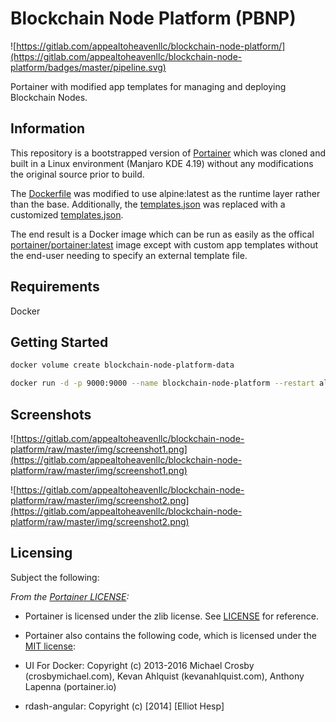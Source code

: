 # Blockchain Node Platform (PBNP)

![https://gitlab.com/appealtoheavenllc/blockchain-node-platform/](https://gitlab.com/appealtoheavenllc/blockchain-node-platform/badges/master/pipeline.svg)

Portainer with modified app templates for managing and deploying Blockchain Nodes.

## Information

This repository is a bootstrapped version of [Portainer](https://www.github.com/portainer/portainer) which was cloned and built in a Linux environment (Manjaro KDE 4.19) without any modifications the original source prior to build.

The [Dockerfile](https://github.com/portainer/portainer/blob/master/build/linux/Dockerfile) was modified to use alpine:latest as the runtime layer rather than the base.
Additionally, the [templates.json](https://www.github.com/portainer/portainer) was replaced with a customized [templates.json](https://gitlab.com/appealtoheavenllc/portainer-templates/raw/master/node-templates.json).

The end result is a Docker image which can be run as easily as the offical [portainer/portainer:latest](https://hub.docker.com/r/portainer/portainer/) image except with custom app templates without the end-user needing to specify an external template file.

## Requirements

Docker

## Getting Started

```bash
docker volume create blockchain-node-platform-data

docker run -d -p 9000:9000 --name blockchain-node-platform --restart always -v /var/run/docker.sock:/var/run/docker.sock -v blockchain-node-platform-data:/data registry.gitlab.com/appealtoheavenllc/blockchain-node-platform:latest -H unix:///var/run/docker.sock

```

## Screenshots

![https://gitlab.com/appealtoheavenllc/blockchain-node-platform/raw/master/img/screenshot1.png](https://gitlab.com/appealtoheavenllc/blockchain-node-platform/raw/master/img/screenshot1.png)

![https://gitlab.com/appealtoheavenllc/blockchain-node-platform/raw/master/img/screenshot2.png](https://gitlab.com/appealtoheavenllc/blockchain-node-platform/raw/master/img/screenshot2.png)


## Licensing

Subject the following:

*From the [Portainer LICENSE](https://github.com/portainer/portainer/blob/develop/LICENSE):*

- Portainer is licensed under the zlib license. See [LICENSE](./LICENSE) for reference.

- Portainer also contains the following code, which is licensed under the [MIT license](https://opensource.org/licenses/MIT):

- UI For Docker: Copyright (c) 2013-2016 Michael Crosby (crosbymichael.com), Kevan Ahlquist (kevanahlquist.com), Anthony Lapenna (portainer.io)

- rdash-angular: Copyright (c) [2014] [Elliot Hesp]